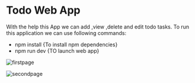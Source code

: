 # Todo Web App

With the help this App we can add ,view ,delete and edit todo tasks.
To run this application we can use following commands:

-  npm install {To install npm dependencies}
-  npm run dev {TO launch web app}


![firstpage](https://github.com/RajeevSingh62/Crud-Operation/assets/105496348/346f0cb8-6386-479d-8fe6-99ff08de2479)

![secondpage](https://github.com/RajeevSingh62/Crud-Operation/assets/105496348/a8c73371-8677-4c42-bd7b-3f18c3629803)


